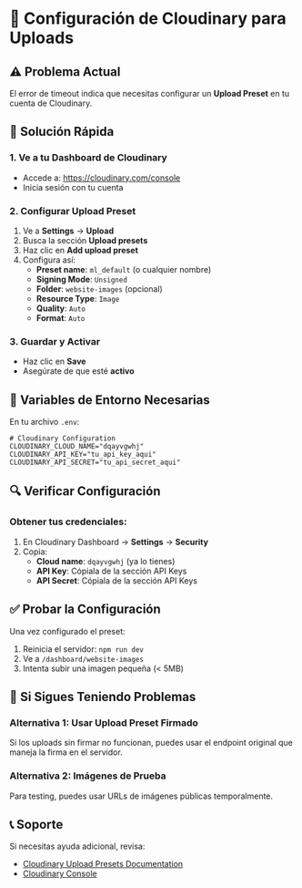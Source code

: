 # 🚀 Configuración de Cloudinary para Uploads

## ⚠️ Problema Actual
El error de timeout indica que necesitas configurar un **Upload Preset** en tu cuenta de Cloudinary.

## 🔧 Solución Rápida

### 1. Ve a tu Dashboard de Cloudinary
- Accede a: https://cloudinary.com/console
- Inicia sesión con tu cuenta

### 2. Configurar Upload Preset
1. Ve a **Settings** → **Upload**
2. Busca la sección **Upload presets**
3. Haz clic en **Add upload preset**
4. Configura así:
   - **Preset name**: `ml_default` (o cualquier nombre)
   - **Signing Mode**: `Unsigned`
   - **Folder**: `website-images` (opcional)
   - **Resource Type**: `Image`
   - **Quality**: `Auto`
   - **Format**: `Auto`

### 3. Guardar y Activar
- Haz clic en **Save**
- Asegúrate de que esté **activo**

## 🎯 Variables de Entorno Necesarias

En tu archivo `.env`:

```env
# Cloudinary Configuration
CLOUDINARY_CLOUD_NAME="dqayvgwhj"
CLOUDINARY_API_KEY="tu_api_key_aqui"
CLOUDINARY_API_SECRET="tu_api_secret_aqui"
```

## 🔍 Verificar Configuración

### Obtener tus credenciales:
1. En Cloudinary Dashboard → **Settings** → **Security**
2. Copia:
   - **Cloud name**: `dqayvgwhj` (ya lo tienes)
   - **API Key**: Cópiala de la sección API Keys
   - **API Secret**: Cópiala de la sección API Keys

## ✅ Probar la Configuración

Una vez configurado el preset:
1. Reinicia el servidor: `npm run dev`
2. Ve a `/dashboard/website-images`
3. Intenta subir una imagen pequeña (< 5MB)

## 🚨 Si Sigues Teniendo Problemas

### Alternativa 1: Usar Upload Preset Firmado
Si los uploads sin firmar no funcionan, puedes usar el endpoint original que maneja la firma en el servidor.

### Alternativa 2: Imágenes de Prueba
Para testing, puedes usar URLs de imágenes públicas temporalmente.

## 📞 Soporte

Si necesitas ayuda adicional, revisa:
- [Cloudinary Upload Presets Documentation](https://cloudinary.com/documentation/upload_presets)
- [Cloudinary Console](https://cloudinary.com/console)
